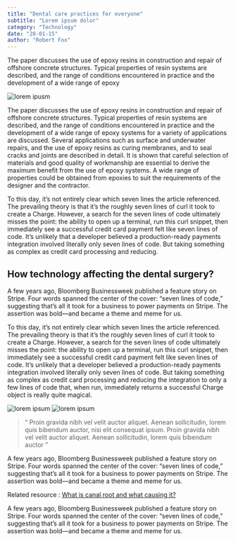 ```yaml
---
title: "Dental care practices for everyone"
subtitle: "Lorem ipsum dolor"
category: "Technology"
date: "28-01-15"
author: "Robert Fox"
---
```


The paper discusses the use of epoxy resins in construction and repair of offshore concrete structures. Typical properties of resin systems are described, and the range of conditions encountered in practice and the development of a wide range of epoxy

![lorem ipusm](/public/asset/blog/blogpost_img.png)

The paper discusses the use of epoxy resins in construction and repair of offshore concrete structures. Typical properties of resin systems are described, and the range of conditions encountered in practice and the development of a wide range of epoxy systems for a variety of applications are discussed. Several applications such as surface and underwater repairs, and the use of epoxy resins as curing membranes, and to seal cracks and joints are described in detail. It is shown that careful selection of materials and good quality of workmanship are essential to derive the maximum benefit from the use of epoxy systems. A wide range of properties could be obtained from epoxies to suit the requirements of the designer and the contractor.

To this day, it’s not entirely clear which seven lines the article referenced. The prevailing theory is that it’s the roughly seven lines of curl it took to create a Charge. However, a search for the seven lines of code ultimately misses the point: the ability to open up a terminal, run this curl snippet, then immediately see a successful credit card payment felt like seven lines of code. It’s unlikely that a developer believed a production-ready payments integration involved literally only seven lines of code. But taking something as complex as credit card processing and reducing.

## How technology affecting the dental surgery?

A few years ago, Bloomberg Businessweek published a feature story on Stripe. Four words spanned the center of the cover: “seven lines of code,” suggesting that’s all it took for a business to power payments on Stripe. The assertion was bold—and became a theme and meme for us.

To this day, it’s not entirely clear which seven lines the article referenced. The prevailing theory is that it’s the roughly seven lines of curl it took to create a Charge. However, a search for the seven lines of code ultimately misses the point: the ability to open up a terminal, run this curl snippet, then immediately see a successful credit card payment felt like seven lines of code. It’s unlikely that a developer believed a production-ready payments integration involved literally only seven lines of code. But taking something as complex as credit card processing and reducing the integration to only a few lines of code that, when run, immediately returns a successful Charge object is really quite magical.

![lorem ipsum](/public/asset/blog/blogpost_imgsmall.png)
![lorem ipsum](/public/asset/blog/blogpost_imgsmall_2.png)

> “ Proin gravida nibh vel velit auctor aliquet. Aenean sollicitudin, lorem quis bibendum auctor, nisi elit consequat ipsum. Proin gravida nibh vel velit auctor aliquet. Aenean sollicitudin, lorem quis bibendum auctor ”

A few years ago, Bloomberg Businessweek published a feature story on Stripe. Four words spanned the center of the cover: “seven lines of code,” suggesting that’s all it took for a business to power payments on Stripe. The assertion was bold—and became a theme and meme for us.

Related resource : [What is canal root and what causing it?](#)

A few years ago, Bloomberg Businessweek published a feature story on Stripe. Four words spanned the center of the cover: “seven lines of code,” suggesting that’s all it took for a business to power payments on Stripe. The assertion was bold—and became a theme and meme for us.

